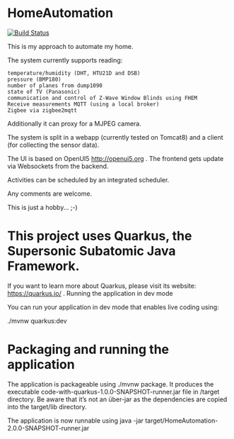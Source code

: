 # HomeAutomation

[![Build Status](https://travis-ci.org/comdata/HomeAutomation.svg?branch=Main)](https://travis-ci.org/comdata/HomeAutomation)

This is my approach to automate my home.

The system currently supports reading:

    temperature/humidity (DHT, HTU21D and DSB)
    pressure (BMP180)
    number of planes from dump1090
    state of TV (Panasonic)
    communication and control of Z-Wave Window Blinds using FHEM
    Receive measurements MQTT (using a local broker)
    Zigbee via zigbee2mqtt

Additionally it can proxy for a MJPEG camera.

The system is split in a webapp (currently tested on Tomcat8) and a client (for collecting the sensor data).

The UI is based on OpenUI5 http://openui5.org . The frontend gets update via Websockets from the backend.

Activities can be scheduled by an integrated scheduler.

Any comments are welcome.

This is just a hobby... ;-)

# This project uses Quarkus, the Supersonic Subatomic Java Framework.

If you want to learn more about Quarkus, please visit its website: https://quarkus.io/ .
Running the application in dev mode

You can run your application in dev mode that enables live coding using:

./mvnw quarkus:dev

# Packaging and running the application

The application is packageable using ./mvnw package. It produces the executable code-with-quarkus-1.0.0-SNAPSHOT-runner.jar file in /target directory. Be aware that it’s not an über-jar as the dependencies are copied into the target/lib directory.

The application is now runnable using java -jar target/HomeAutomation-2.0.0-SNAPSHOT-runner.jar 
